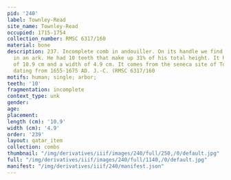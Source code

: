 ```yaml
---
pid: '240'
label: Townley-Read
site_name: Townley-Read
occupied: 1715-1754
collection_number: RMSC 6317/160
material: bone
description: 237. Incomplete comb in andouiller. On its handle we find a human figurine
  in an ark. He had 10 teeth that make up 31% of his total height. It has a length
  of 10.9 cm and a width of 4.9 cm. It comes from the seneca site of Townley Read
  dating from 1655-1675 AD. J.-C. (RMSC 6317/160
motifs: human; single; arbor;
teeth: '10'
fragmentation: incomplete
context_type: unk
gender:
age:
placement:
length (cm): '10.9'
width (cm): '4.9'
order: '239'
layout: qatar_item
collection: combs
thumbnail: "/img/derivatives/iiif/images/240/full/250,/0/default.jpg"
full: "/img/derivatives/iiif/images/240/full/1140,/0/default.jpg"
manifest: "/img/derivatives/iiif/240/manifest.json"
---
```

